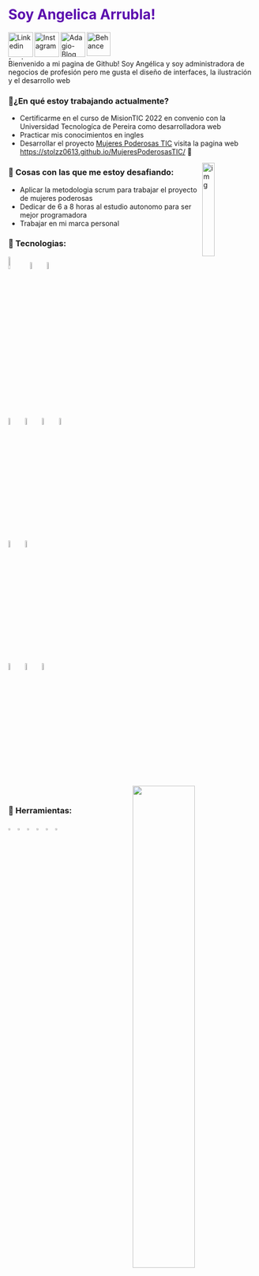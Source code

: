 ### <h1 style="color:#5B0CAE">Soy Angelica Arrubla!</h1>

<a href="https://www.linkedin.com/in/angelica-arrubla-hernandez-99516a1b5/">
  <img target="_blank" align="left" alt="Linkedin" height="50px" src="https://i.ibb.co/8DdXCSG/Recurso-27-4x.png" background-color= #000000 />
</a>
<a href="https://www.instagram.com/ange_arrubla/">
  <img target="_blank" align="left" alt="Instagram" height="50px" src="https://i.ibb.co/KzhKTBh/Instagram-4x.png" />
</a>
<a href="https://adagiobyangel.blogspot.com/">
  <img target="_blank" align="left" alt="Adagio-Blog" height="50px" src="https://i.ibb.co/jkkkbRX/Recurso-30-4x.png" />
</a>
<a href="https://www.behance.net/angelicaarrubla">
  <img target="_blank" align="left" alt="Behance" height="48px" src="https://i.ibb.co/s6TDHCt/Behance.png" />
</a>
<img align="center" alt="fondo" width="100%" height="5px" src="https://i.imgur.com/XCYrZ1e.jpg"/>
Bienvenido a mi pagina de Github! Soy Angélica y soy administradora de negocios de profesión pero me gusta el diseño de interfaces, la ilustración y el desarrollo web

### :purple_heart:¿En qué estoy trabajando actualmente?
- Certificarme en el curso de MisionTIC 2022 en convenio con la Universidad Tecnologíca de Pereira como desarrolladora web
- Practicar mis conocimientos en ingles
- Desarrollar el proyecto [Mujeres Poderosas TIC](https://github.com/stolzz0613/MujeresPoderosasTIC) visita la pagina web https://stolzz0613.github.io/MujeresPoderosasTIC/ :sparkling_heart:

<img align="right" alt="img" src="https://i.imgur.com/oftoa7I.png" width="22%" height="auto" />

### :purple_heart: Cosas con las que me estoy desafiando:
- Aplicar la metodologia scrum para trabajar el proyecto de mujeres poderosas
- Dedicar de 6 a 8 horas al estudio autonomo para ser mejor programadora
- Trabajar en mi marca personal 

### :purple_heart: Tecnologias:
<p>
  
  <code><img width="8%" src="https://www.vectorlogo.zone/logos/java/java-ar21.svg"></code>
  <code><img width="6%" src="https://www.vectorlogo.zone/logos/python/python-ar21.svg"></code>
  <code><img width="6%" src="https://www.vectorlogo.zone/logos/javascript/javascript-ar21.svg"></code>
  
  <code><img width="6%" src="https://www.vectorlogo.zone/logos/w3_html5/w3_html5-ar21.svg"></code>
  <code><img width="6%" src="https://www.vectorlogo.zone/logos/netlifyapp_watercss/netlifyapp_watercss-official.svg"></code>
  <code><img width="6%" src="https://www.vectorlogo.zone/logos/sass-lang/sass-lang-ar21.svg"></code>
  <code><img width="6%" src="https://www.vectorlogo.zone/logos/getbootstrap/getbootstrap-ar21.svg"></code>
  
  <code><img width="6%" src="https://www.vectorlogo.zone/logos/reactjs/reactjs-ar21.svg"></code>
  <code><img width="6%" src="https://www.vectorlogo.zone/logos/vuejs/vuejs-ar21.svg"></code>
  
  <code><img width="6%" src="https://www.vectorlogo.zone/logos/mysql/mysql-ar21.svg"></code>
  <code><img width="6%" src="https://www.vectorlogo.zone/logos/mongodb/mongodb-ar21.svg"></code>
  <code><img width="6%" src="https://www.vectorlogo.zone/logos/git-scm/git-scm-ar21.svg"></code>
  
  <img width="50%" align="right" src="https://github-readme-stats.vercel.app/api?username=AngeArrubla&show_icons=true&hide_border=true" />
</p>

<br>

###  :purple_heart: Herramientas:
<p>
  <code><img width="3%" src="https://www.vectorlogo.zone/logos/visualstudio_code/visualstudio_code-icon.svg"></code>
  <code><img width="3%" src="https://www.vectorlogo.zone/logos/eclipse/eclipse-icon.svg"></code>
  <code><img width="3%" src="https://www.vectorlogo.zone/logos/adobe_illustrator/adobe_illustrator-icon.svg"></code>  
  <code><img width="3%" src="https://www.vectorlogo.zone/logos/figma/figma-icon.svg"></code>
  <code><img width="3%" src="https://www.vectorlogo.zone/logos/zeplinio/zeplinio-icon.svg"></code>
  <code><img width="3%" src="https://www.vectorlogo.zone/logos/slack/slack-icon.svg"></code> 
</p>


<!---
AngeArrubla/AngeArrubla is a ✨ special ✨ repository because its `README.md` (this file) appears on your GitHub profile.
You can click the Preview link to take a look at your changes.
--->
